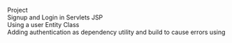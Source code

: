 Project 
<br>
Signup and Login in Servlets JSP
<br>
Using a user Entity Class
<br>
Adding authentication as dependency utility and build to cause errors using
